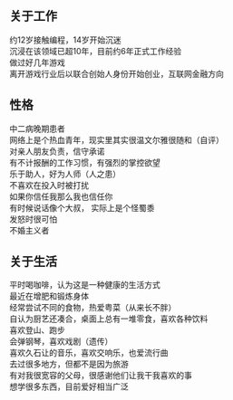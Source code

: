 
## 关于工作

约12岁接触编程，14岁开始沉迷  
沉浸在该领域已超10年，目前约6年正式工作经验  
做过好几年游戏  
离开游戏行业后以联合创始人身份开始创业，互联网金融方向  

## 性格

中二病晚期患者  
网络上是个热血青年，现实里其实很温文尔雅很随和（自评）  
对亲人朋友负责，信守承诺  
有不计报酬的工作习惯，有强烈的掌控欲望  
乐于助人，好为人师（人之患）  
不喜欢在投入时被打扰  
如果你信任我那么我也信任你  
有时候说话像个大叔， 实际上是个怪蜀黍  
发怒时很可怕  
不婚主义者  

## 关于生活

平时喝咖啡，认为这是一种健康的生活方式  
最近在增肥和锻炼身体  
经常尝试不同的食物，热爱粤菜（从来长不胖）  
自认为厨艺还凑合，桌面上总有一堆零食，喜欢各种饮料  
喜欢登山、跑步  
会弹钢琴，喜欢戏剧（遗传）  
喜欢久石让的音乐，喜欢交响乐，也爱流行曲  
去过很多地方，但都不是因为旅游  
有对我很宽容的父母，很感谢他们让我干我喜欢的事  
想学很多东西，目前爱好相当广泛  
